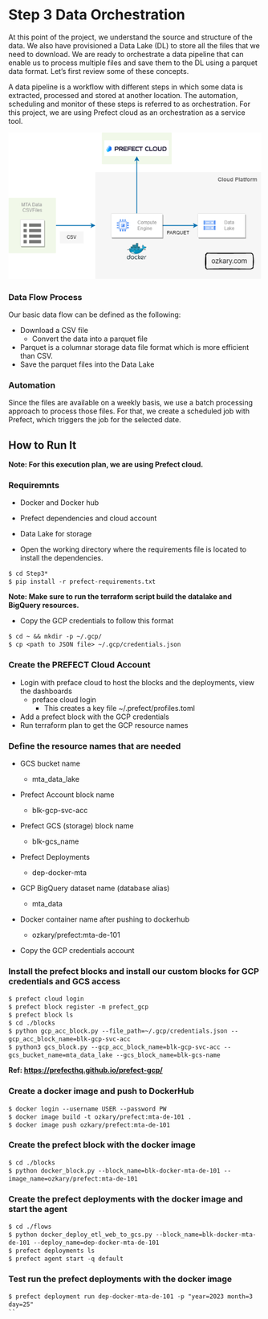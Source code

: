 # Step 3 Data Orchestration

At this point of the project, we understand the source and structure of the data. We also have provisioned a Data Lake (DL) to store all the files that we need to download. We are ready to orchestrate a data pipeline that can enable us to process multiple files and save them to the DL using a parquet data format. Let’s first review some of these concepts.

A data pipeline is a workflow with different steps in which some data is extracted, processed and stored at another location. The automation, scheduling and monitor of these steps is referred to as orchestration. For this project, we are using Prefect cloud as an orchestration as a service tool.

<img src="../images/mta-orchestration.png" width="650px" alt="ozkary data engineering orchestration">

### Data Flow Process

Our basic data flow can be defined as the following:

- Download a CSV file
  - Convert the data into a parquet file
- Parquet is a columnar storage data file format which is more efficient than CSV.
- Save the parquet files into the Data Lake

### Automation

Since the files are available on a weekly basis, we use a batch processing approach to process those files. For that, we create a scheduled job with Prefect, which triggers the job for the selected date. 

## How to Run It

**Note: For this execution plan, we are using Prefect cloud.**

### Requiremnts
- Docker and Docker hub
- Prefect dependencies and cloud account
- Data Lake for storage


- Open the working directory where the requirements file is located to install the dependencies.


```
$ cd Step3*
$ pip install -r prefect-requirements.txt
```

**Note: Make sure to run the terraform script build the datalake and BigQuery resources.**

- Copy the GCP credentials to follow this format

```
$ cd ~ && mkdir -p ~/.gcp/
$ cp <path to JSON file> ~/.gcp/credentials.json
```

### Create the PREFECT Cloud Account
- Login with preface cloud to host the blocks and the deployments, view the dashboards
  - preface cloud login
    - This creates a key file ~/.prefect/profiles.toml
- Add a prefect block with the GCP credentials
- Run terraform plan to get the GCP resource names

### Define the resource names that are needed
- GCS bucket name
    - mta_data_lake
- Prefect Account block name
    - blk-gcp-svc-acc
- Prefect GCS (storage) block name
    - blk-gcs_name
- Prefect Deployments
    - dep-docker-mta    
- GCP BigQuery dataset name (database alias)
    - mta_data    
- Docker container name after pushing to dockerhub
    - ozkary/prefect:mta-de-101

- Copy the GCP credentials account

### Install the prefect blocks and install our custom blocks for GCP credentials and GCS access
```
$ prefect cloud login
$ prefect block register -m prefect_gcp
$ prefect block ls
$ cd ./blocks
$ python gcp_acc_block.py --file_path=~/.gcp/credentials.json --gcp_acc_block_name=blk-gcp-svc-acc
$ python3 gcs_block.py --gcp_acc_block_name=blk-gcp-svc-acc --gcs_bucket_name=mta_data_lake --gcs_block_name=blk-gcs-name
```

**Ref: https://prefecthq.github.io/prefect-gcp/**

### Create a docker image and push to DockerHub
```
$ docker login --username USER --password PW
$ docker image build -t ozkary/prefect:mta-de-101 .
$ docker image push ozkary/prefect:mta-de-101
```

### Create the prefect block with the docker image
```
$ cd ./blocks
$ python docker_block.py --block_name=blk-docker-mta-de-101 --image_name=ozkary/prefect:mta-de-101
```

### Create the prefect deployments with the docker image and start the agent
```
$ cd ./flows
$ python docker_deploy_etl_web_to_gcs.py --block_name=blk-docker-mta-de-101 --deploy_name=dep-docker-mta-de-101
$ prefect deployments ls
$ prefect agent start -q default
```

### Test run the prefect deployments with the docker image
```
$ prefect deployment run dep-docker-mta-de-101 -p "year=2023 month=3 day=25"
``

